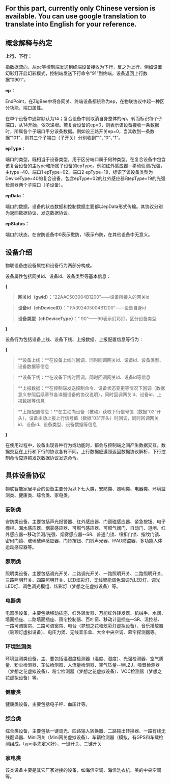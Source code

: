## For this part, currently only Chinese version is available. You can use google translation to translate into English for your reference. 

## 概念解释与约定



**上行、下行：**

指数据流向，从pc等控制端发送到终端设备接收为下行，反之为上行。例如设置幻彩灯开启幻彩模式，控制端发送下行命令”91”到终端，设备返回上行数据”0901”。

**ep：**

EndPoint，在ZigBee中将各网关、终端设备都统称为ep，在物联协议中起一种区分功能、端口属性。

在单个设备中通常默认为14；复合设备中则取消自身整体的ep，转而标识每个子端口，从14开始，依次递增。若复合设备的ep=0，则表示该设备接收一条数据时，所属各个子端口平分该条数据。例如设三路开关ep=0，当其收到一条数据”101”，则其三个子端口（子开关）分别收到”1”、”0”、”1”。

**epType：**

端口的类型，既相当于设备类型，用于区分端口属于何种类型。在复合设备中包含该复合设备的主type和所属子设备的epType。例如红外感应器--移动侦测/光强，主type=40、端口1
epType=02、端口2
epType=19，标识了该设备类型为DeviceType=40的复合设备，包含epType=02的红外感应器和epType=19的光强检测器两个子端口（子设备）。

**epData：**

端口的数据，设备的状态数据和控制数据主要都以epData形式传输。其协议分别为返回数据协议、发送数据协议。

**epStatus：**

端口的状态，在安防设备中0表示撤防，1表示布防，在其他设备中无意义。

## 设备介绍


物联设备由设备属性和设备行为两部分构成。

设备属性包括网关id、设备id、设备类型等基本信息：

**{**

>   **网关id（gwid）：**”22AAC503004B1200”——设备所接入的网关id

>   **设备id（chDeviceID）**：” FA392405004B1200”——设备自身id

>   **设备类型（chDeviceType）**：” 90”——90表示幻彩灯，区分设备类型

**}**

设备行为包括设备上线、设备下线、上报数据、上报配置信息等行为：

**{**

>   **设备上线：**在设备上线时回调，同时回调网关id、设备id、设备类型、设备数据等信息

>   **设备下线：**在设备下线时回调，同时回调网关id、设备id等信息

>   **上报数据：**在控制端发送控制命令、设备状态变更等情况下回调（数据意义参照后续章节各详细设备的协议说明），同时回调网关id、设备id、上报数据等信息

>   **上报配置信息：**在主动向设备（被动）获取下行信号值（数据”02”开头），设备主动上报上行信号值（数据”03”开头）时回调，同时回调网关id、设备id、设备类型、设备数据等信息

**}**

在使用过程中，设备出现各种行为或功能时，都会与控制端之间产生数据交互。数据交互在上行和下行的协议各有不同，上行数据应遵照返回数据协议解析，下行控制命令应遵照发送数据协议发送命令。

## 具体设备协议


物联智能家居平台的设备主要分为以下七大类，安防类、照明类、电器类、环境监测类、健康类、综合类、家电类。

### 安防类


安防类设备，主要包括声光报警器、红外感应器、门窗磁感应器、紧急按钮、电子栅栏、漏水感应器、烟雾感应器、可燃气感应器、可燃气阀门、自动门、道闸、红外感应器--移动侦测/光强、烟雾感应器--SR、普通门锁、纽扣门锁、指纹门锁、密码门锁、玻璃破碎感应器、门铃按钮、门铃声光器、IPAD防盗器、多功能人体运动感应器等。

### 照明类


照明类设备，主要包括调光开关、二路调光开关、一路照明开关、二路照明开关、三路照明开关、四路照明开关、LED炫彩灯、无线智能调色温调光LED灯、调光LED灯、调色调光模组、炫彩灯（梦想之花虚拟设备）等。

### 电器类


电器类设备，主要包括移动插座、红外转发器、万能红外转发器、机械手、水阀、墙面插座、二路墙面插座、窗帘控制器、百叶窗、移动计量插座--SR、温控器、一路可调窗帘、二路可调窗帘、电台（梦想之花和炫彩灯虚拟设备）、音乐播放器（吸顶灯虚拟设备）、电压力煲、无线音乐盒、大金中央空调、幕帘探测器等。

### 环境监测类


环境监测类设备，主、要包括温湿度检测器（温度、湿度）、光强检测器、空气质量、粉尘检测器、车位检测器、人流量检测器、空气质量--WLZJ、噪音检测器（梦想之花虚拟设备）、粉尘检测器（梦想之花虚拟设备）、VOC检测器（梦想之花虚拟设备）等。

### 健康类


健康类设备，主要包括电子秤、血压计等。

### 综合类


综合类设备，主要包括一键调光、四路输入转换器、二路输出转换器、一路有线无线翻译器、Mini网关（Mini网关虚拟设备）、车辆检测器（模拟，有GPS和车载检测组成，type事先定义好）、一键开关、二键开关

### 家电类

该类设备主要是其它厂家对接的设备，如海信空调、海信洗衣机、美的中央空调等。
